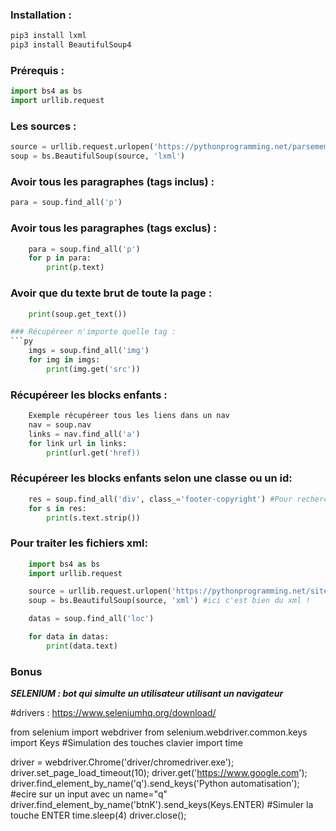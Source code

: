 ### Installation :
```py
pip3 install lxml
pip3 install BeautifulSoup4
```
### Prérequis :
```py
import bs4 as bs
import urllib.request
```

### Les sources : 
```py
source = urllib.request.urlopen('https://pythonprogramming.net/parsememcparseface/').read()
soup = bs.BeautifulSoup(source, 'lxml')
```

### Avoir tous les paragraphes (tags inclus) :
```py
para = soup.find_all('p')
```

### Avoir tous les paragraphes (tags exclus) :
```py
    para = soup.find_all('p')
    for p in para:
        print(p.text)
```

### Avoir que du texte brut de toute la page :
```py
    print(soup.get_text())

### Récupéreer n'importe quelle tag :
```py
    imgs = soup.find_all('img')
    for img in imgs:
        print(img.get('src'))
```

### Récupéreer les blocks enfants :
```py
    Exemple récupéreer tous les liens dans un nav
    nav = soup.nav
    links = nav.find_all('a')
    for link url in links:
        print(url.get('href))
```

### Récupéreer les blocks enfants selon une classe ou un id:
```py
    res = soup.find_all('div', class_='footer-copyright') #Pour rechercher un id alors remplacer class_ par id 
    for s in res:
        print(s.text.strip())
```


### Pour traiter les fichiers xml:
```py
    import bs4 as bs
    import urllib.request

    source = urllib.request.urlopen('https://pythonprogramming.net/sitemap.xml').read()
    soup = bs.BeautifulSoup(source, 'xml') #ici c'est bien du xml !

    datas = soup.find_all('loc')

    for data in datas:
        print(data.text)
```

### Bonus
***SELENIUM : bot qui simulte un utilisateur utilisant un navigateur***

#drivers : https://www.seleniumhq.org/download/

from selenium import webdriver
from selenium.webdriver.common.keys import Keys #Simulation des touches clavier
import time 

driver = webdriver.Chrome('driver/chromedriver.exe');
driver.set_page_load_timeout(10);
driver.get('https://www.google.com');
driver.find_element_by_name('q').send_keys('Python automatisation'); #ecire sur un input avec un name="q"
driver.find_element_by_name('btnK').send_keys(Keys.ENTER) #Simuler la touche ENTER
time.sleep(4)
driver.close();
